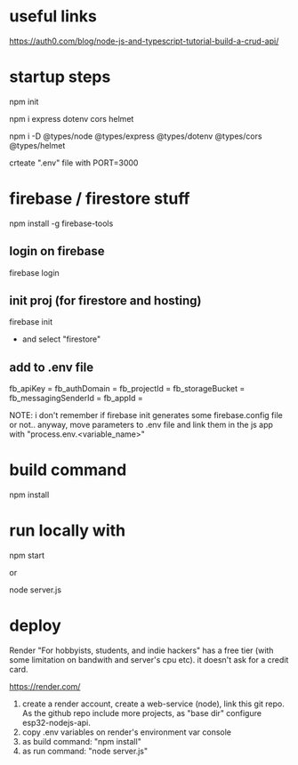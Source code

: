 # useful links

https://auth0.com/blog/node-js-and-typescript-tutorial-build-a-crud-api/


# startup steps

npm init

npm i express dotenv cors helmet

npm i -D @types/node @types/express @types/dotenv @types/cors @types/helmet

crteate ".env" file with
PORT=3000

# firebase / firestore stuff
npm install -g firebase-tools

## login on firebase
firebase login

## init proj (for firestore and hosting)
firebase init
- and select "firestore"

## add to .env file
fb_apiKey = <firebase apiKey>
fb_authDomain = <firebase authDomain>
fb_projectId = <firebase projectId>
fb_storageBucket = <firebase storageBucket>
fb_messagingSenderId = <firebase messagingSenderId>
fb_appId = <firebase appId>


NOTE: i don't remember if firebase init generates some firebase.config file or not.. anyway, move parameters to .env file and link them in the js app with "process.env.<variable_name>"


# build command
npm install

# run locally with
npm start

or

node server.js


# deploy
Render "For hobbyists, students, and indie hackers" has a free tier (with some limitation on bandwith and server's cpu etc). it doesn't ask for a credit card.

https://render.com/

1. create a render account, create a web-service (node), link this git repo. As the github repo include more projects, as "base dir" configure esp32-nodejs-api.
1. copy .env variables on render's environment var console
1. as build command: "npm install"
1. as run command: "node server.js"
